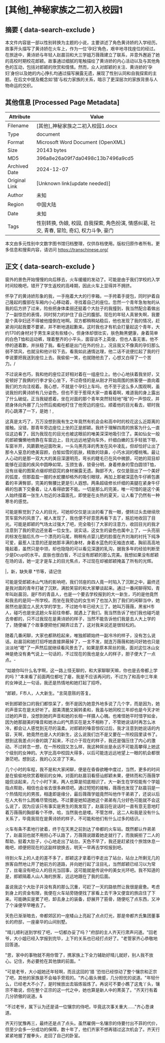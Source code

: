 # [其他]_神秘家族之二初入校园1



## 摘要  { data-search-exclude }

<!-- tcd_abstract -->
本文件内容是一部以性别转换为主题的小说，主要讲述了角色黄诗娇的入学经历。故事开头描写了黄诗娇在火车上，作为一位‘孕妇’角色，艰辛地寻找座位的经过。在旅途中，黄诗娇与年轻人赵晨羽和大三学姐万薇薇建立了联系，并意外邂逅了她的高校时期校花郎颖。故事通过细腻的笔触描绘了黄诗娇的内心活动以及与其他角色的互动，包括对郎颖的欣赏和情愫。然而，众人对郎颖的关注、黄诗娇的‘孕妇’身份以及她的内心挣扎均通过描写展露无遗，展现了性别认同和自我探索的主题。在后文中提及概念如‘猎’与权力家族的关系，暗示了更深层次的家族背景与人物命运的交织。

<!-- tcd_abstract_end -->

## 其他信息 [Processed Page Metadata]

| Attribute       | Value                                  |
|-----------------|----------------------------------------|
| Filename        | [其他]_神秘家族之二初入校园1.docx                             |
| Type            | document                                 |
| Format          | Microsoft Word Document (OpenXML)                               |
| Size            | 20143 bytes                           |
| MD5             | 396a8e26a09f7da0498c13b7496a9cd5                                  |
| Archived Date   | 2024-12-07                             |
| Original Link   | [Unknown link(update needed)]                         |
| Author          | 未知                               |
| Region          | 中国大陆                               |
| Date            | 未知                                 |
| Tags            | 性别转换, 伪娘, 校园, 自我探索, 角色扮演, 情感纠葛, 社交, 青春, 冒险, 奇幻, 权力斗争, 豪门                                 |

本文由多元性别中文数字图书馆归档整理，仅供存档使用。版权归原作者所有。更多信息和搜索内容，请访问 <https://transchinese.org/>


## 正文 { data-search-exclude }

<!-- tcd_main_text -->
窗外的景色开始慢慢的向后移去，火车缓缓的发动了。可能是由于我们学校的入学时间较晚吧，错开了学生返校的高峰期，因此火车上显得并不拥挤。

怀孕了的黄诗娇形象的我，一手拖着大大的行李箱，一手挎着手提包，同时护着自己隆起的腹部在车厢内小心移动着，寻找着自己的座位。忽然一个青年急匆匆的从我的后方挤了过来，险些把身体柔弱还挺着个大肚子的我撞到，我当然配合着做出了一副惊恐的表情，同时努力的护住了自己的腹部。现在的年轻人真冒失啊，我要是个真孕妇还不得被他撞倒在地啊。双方都稍稍站稳后，他也发现了我的情况，赶紧询问起我要不要紧，并不断地道起歉来。这时我也才有机会打量起这个青年，大约170的身材对于男生来说有些矮小，但身体却很壮实，肤色黝黑健康，身着简单的白色T恤和运动裤，理着整齐的小平头，面容谈不上英俊，但也人畜无害。他不停的道着歉，并扶稳了我。看在都是出门在外的份上，况且我又不像真的孕妇那么弱不禁风，也就没和他计较下去。看我如此通情达理，他二话不说便扛起了我的行李说要把我送到座位上去。我偷偷一笑，也就随他去了，心想又白得了一个苦力。/

不过说来也巧，我和他的座位正好相对着在一组座位上。他小心地扶着我坐好，又安顿好了我俩的行李才安心坐下，不过奇怪的是从刚才开始周围的旅客便一直向着我们的方向注视着。我心想，不就是个孕妇上车吗，也不至于这么多人围观啊，虽说我扮的黄诗娇有几分姿色，但也不至于惹得大家一直看着啊，难道我的身上露出了什么破绽。正当我疑惑着，坐在对面的那个青年突然轻轻地"哦"的一声惊叹，并把身体向外挪了几分然后痴痴地盯住了他旁边的座位。顺着他的目光看去，顿时我的心跳滞了一下，是她！,

这真是太巧了，万万没想到我有生之年竟然有机会会和高中时的校花这么近距离的接触。没错，那青年旁边座位上坐的正是郎颖。我终于理解四周的旅客为什么一直往这边看了，因为我现在的目光也被这眼前的唯美深深地吸引住了。美如仙女一般的郎颖慵懒地倚靠在车窗边上，目光远远地望向车外，纤细白嫩的玉手轻抵下颚，车窗半开，风簌簌地迎面吹来，一头乌黑亮泽的秀发在风中凌乱，但却恰好让出了那令人窒息的绝美容颜，白皙如雪的肌肤，精致的琼鼻，小巧水润的樱桃嘴。最让人心动的是那一双大大的美目深邃明亮，弯长的睫毛已在风中微颤，可她的双目却能够在迎面的疾风中圆睁如常。玉颈生香，锁骨分明，身着修身的雪白圆领T恤，没有丝毫的图案点缀却把窈窕的身材展露无遗。胸部不大，仅仅是鼓出了一个美好的弧度，但那盈盈一握的水蛇腰却格外的吸引眼球，再加上那被深蓝色牛仔裤包裹着的丰满臀部，完美的臀腰比更是引人遐想。两条超级修长纤细的美腿在紧身牛仔裤的包裹下交叠着，让人看得欲罢不能。一切是那么的完美，唯一可惜的是这个美人始终摆着一张生人勿近的冰霜面孔，即使是在炎热的夏天，让人看了仍然有一种寒冬的感觉。

可能是察觉到了众人的目光，可她却仅仅是淡淡的看了我一眼，便转过头去继续欣赏车窗外的风景了。被人发现了，我也便不好意思再看下去了，尴尬地收回了目光。可能是郎颖的气场太过强大了吧，完全吸引了大家的注意力，收回目光的我才注意到了我的旁边还坐着一位女生。说实话，这女生的姿色也属中上了，一头亮丽的棕发在脑后扎作一个漂亮的马尾，稍稍有点婴儿肥的脸蛋在齐刘海的衬托下纯净可爱，最惹人注意的还是她那丰满的身材，身着水蓝色的无袖连衣裙，胸前高高地隆起着，虽然只是中领，却也隐隐的可以看见深邃的乳沟，据我多年的经验判断至少是Dcupl的水平。皮肤也很白皙，不过没有郎颖的那么完美。我想如果没有郎颖在场的话，她一定才是车上的目光焦点，不过现在却被郎颖掩盖了所有的光辉。

 |，新，缺失章 *节等，请记住

可能是受郎颖冰山气场的影响吧，我们邻座的四人竟一时陷入了沉默之中，最终还是我对面的青年打破了沉默，满脸笑容的和大家攀谈起来。通过一番闲聊得知，青年叫赵晨羽，是F市的青县人，也是一个要去学校报到的大一新生，巧的是他竟然和我去的是同一所学校。而坐在我旁边的女生听了也加入到了我们的闲聊当中，她居然也是国立人民大学的学生，不过她今年已经大三了。她叫万薇薇，黑省H市人，碰巧也是坐这趟火车前往帝都，就遇上了我们。我当然告诉了他们我也碰巧是去帝都的，只不过我现在是黄诗娇的样子，当然不能告诉他们我是去人大上学的了，随便编了个故事便把他们糊弄过去了，这对我来说还是很轻松的。

随着几番闲聊，大家也都熟稔起来，唯独郎颖始终一副冷冷的样子，没有怎么说话。赵晨羽和她打招呼她直接屏蔽掉了，一言不发，就连万薇薇和她问好她也只是淡淡地"嗯"了一声然后就继续看风景去了。如果是原本屌丝的我，面对这位冰山女神是绝没有勇气说上一句话的，不过现在的我也是女人的样子，胆子便大了一点点。-

"姑娘你叫什么名字啊，这一路上怪无聊的，和大家聊聊天嘛，你也是去帝都上学的吗？"本来看了前面两位都吃了瘪，我是不应该再问的，不过为了和高中三年来的女神说上一句话，我还是热情地和她打起了招呼。

"郎颖，F市人，人大新生。"言简意赅的答复。

听到郎颖张口的我们都惊呆了，倒不是因为她意外地多说了几个字，而是因为，她的声音实在是太好听了。甜美清脆又婉转柔和，我虽与她同校三年却也是今天才听过她的声音，没想到她的声音和她的长相一样摄人心魄。也难怪她平时惜字如金，因为她那甜美的嗓音和她冰山的气质实在是太不相称了，不管她说话时再怎么冰冷，都会让人感觉到无尽的温柔。对郎颖的嗓音惊叹过后，我才注意到她说话的内容，天啊，她竟然也是人大的新生，这么说我们岂不是又要在一所校园里读书了。想到这我差点兴奋的跳了起来，不过介于现在的样子，我还是强压住了内心的激动。不过转念一想，在一所校园又怎么样，我这种屌丝是永远不可能高攀得上她这个级别的女神的。大学比高中校园大得多，以后可能连远远地望上一眼的机会都很渺茫吧。想到这，我的心又凉了下来。

几个小时的车程，我不是和大家闲聊，便是在昏昏欲睡中度过，当然，更多的时间是在偷偷地欣赏着眼前的女神。对面的赵晨羽看搭讪郎颖未果，便转而和万薇薇学姐侃谈起来，几个小时下来，两人也算是彻底相识了。大一新生在学校能有个学姐指点帮助，相信也会省去很多麻烦吧。通过短短的接触，薇薇也发现了赵晨羽是一个热情阳光的男孩，相逢即是缘分，最后薇薇学姐竟然叫他作干弟弟了，还说以后在人大有什么困难尽管找她。不过要是她知道她这个弟弟有几分好色可能就不会这么说了，因为应该只有事实是男生的我发现了，赵晨羽在说话时一直有意无意地盯着万薇薇的胸部看个不停，哈，当然我也是喽。不管怎样，这二人和我是没有什么关系了，毕竟我现在是黄诗娇的样子，不可能和他们有什么过多的结识。:

火车有条不紊地行驶着，终于在天黑之前到达了帝都的火车站。既然都认作弟弟了，赵晨羽也就不用担心不认路了，万薇薇说跟着她走就行了，而我婉拒了二人的帮助，挺着大肚子，小心地走出了站台。天色不早了，我还是赶紧找个旅馆休息一晚吧，顺便把现在的这副样貌换去，明天一早再去学校报到吧。

待到火车上的人走的差不多了，郎颖这才拿着行李走出了站台，站台上所剩无几的旅客自然地让开了她前方的道路，并向她行起了注目礼，当然郎颖已经习以为常了，丝毫没有吧众人的目光当回事，这可能就是传说中的美女光环吧。我不知道的是，郎颖隔着人山人海的旅客，远远地跟在了我的后面。

虽说我这个大肚子并没有真的那么沉重，可赶了一天的路依然让我很是疲惫。考虑到身上的资金有限，我便在火车站旁随便找了家看上去干净又便宜的旅店住了下来。可能确实是累了吧，卸去身上的装备，舒展开了筋骨，随便吃了点东西，又冲了个澡便早早睡去了。 

天色已渐渐暗去，帝都郊区的一座矮山上亮起了点点灯光，那是帝都齐氏集团董事长的府邸，一座豪华的山间别墅。

"晴儿顺利送到学校了吧，一切都办妥了吗？"府邸的主人齐天行肃声问道。"回老爷，大小姐已经入学报到完毕，上下的关系也已经打点好了。"老管家齐心恭敬地回答道。

"恩，家中的事物就不用你管了，携家族上下全力辅助好晴儿就好，别人我不放心。记住，务必要抢在其他旗的前面。"

"可是老爷，大小姐她还年轻啊，而且这回的'猎 '恐怕已经惊动了整个镶宗和正宗了吧，其他的家族是不会袖手旁观的。"齐心眉头微蹙，几分担忧的说道。"年轻什么，已经老大不小了，是时候放出去锻炼锻炼了。再说可不要小瞧了这鬼丫头，镶宗不敢说，但在整个正宗的这一代之中，她也算是新人中的菁英了。"齐天行有着几分骄傲的说道。&

"不过老爷，属下认为还是请一位镶宗的侍吧，毕竟这次事关重大......"齐心恳谏道。

齐天行犹豫再三，最终还是点了点头。虽然雇佣一名镶宗的侍要付出不菲的代价，但至少会多一分成功的保障，数十年了，他们齐家不想再错过这次机会了。齐天行紧紧地握了握拳头，走回了自己的卧室。
<!-- tcd_main_text_end -->

